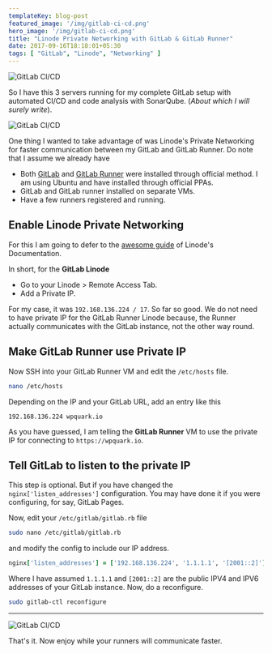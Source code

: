 ```yaml
---
templateKey: blog-post
featured_image: '/img/gitlab-ci-cd.png'
hero_image: '/img/gitlab-ci-cd.png'
title: "Linode Private Networking with GitLab & GitLab Runner"
date: 2017-09-16T18:18:01+05:30
tags: [ "GitLab", "Linode", "Networking" ]
---
```

![GitLab CI/CD](/img/gitlab-ci-cd.png)

So I have this 3 servers running for my complete GitLab setup with automated CI/CD
and code analysis with SonarQube. (*About which I will surely write*).

![GitLab CI/CD](/img/linode-instances.png)

One thing I wanted to take advantage of was Linode's Private Networking for
faster communication between my GitLab and GitLab Runner. Do note that I assume
we already have

* Both [GitLab](https://about.gitlab.com/installation/) and [GitLab Runner](https://docs.gitlab.com/runner/install/linux-repository.html)
	were installed through official method. I am using Ubuntu and have installed
	through official PPAs.
* GitLab and GitLab runner installed on separate VMs.
* Have a few runners registered and running.

## Enable Linode Private Networking

For this I am going to defer to the [awesome guide](https://www.linode.com/docs/networking/remote-access#adding-private-ip-addresses) of Linode's Documentation.

In short, for the **GitLab Linode**

* Go to your Linode > Remote Access Tab.
* Add a Private IP.

For my case, it was `192.168.136.224 / 17`. So far so good. We do not need to
have private IP for the GitLab Runner Linode because, the Runner actually
communicates with the GitLab instance, not the other way round.

## Make GitLab Runner use Private IP

Now SSH into your GitLab Runner VM and edit the `/etc/hosts` file.

```bash
nano /etc/hosts
```

Depending on the IP and your GitLab URL, add an entry like this

```text
192.168.136.224 wpquark.io
```

As you have guessed, I am telling the **GitLab Runner** VM to use the private
IP for connecting to `https://wpquark.io`.

## Tell GitLab to listen to the private IP

This step is optional. But if you have changed the `nginx['listen_addresses']`
configuration. You may have done it if you were configuring, for say, GitLab Pages.

Now, edit your `/etc/gitlab/gitlab.rb` file

```bash
sudo nano /etc/gitlab/gitlab.rb
```

and modify the config to include our IP address.

```ruby
nginx['listen_addresses'] = ['192.168.136.224', '1.1.1.1', '[2001::2]']
```

Where I have assumed `1.1.1.1` and `[2001::2]` are the public IPV4 and IPV6 addresses
of your GitLab instance. Now, do a reconfigure.

```bash
sudo gitlab-ctl reconfigure
```

--------------------------------------------------------------------------------

![GitLab CI/CD](/img/gitlab-runner.png)

That's it. Now enjoy while your runners will communicate faster.

